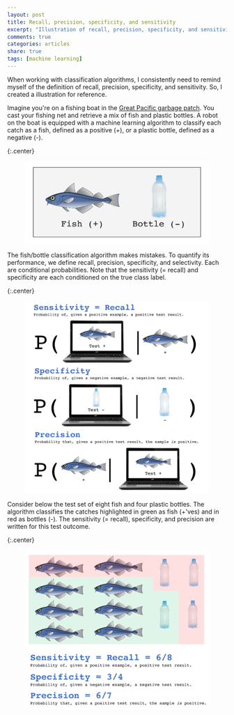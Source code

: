 ```yaml
---
layout: post
title: Recall, precision, specificity, and sensitivity
excerpt: "Illustration of recall, precision, specificity, and sensitivity"
comments: true
categories: articles
share: true
tags: [machine learning]
---
```


When working with classification algorithms, I consistently need to remind myself of the definition of recall, precision, specificity, and sensitivity. So, I created a illustration for reference.

Imagine you're on a fishing boat in the [Great Pacific garbage patch](https://en.wikipedia.org/wiki/Great_Pacific_garbage_patch). You cast your fishing net and retrieve a mix of fish and plastic bottles. A robot on the boat is equipped with a machine learning algorithm to classify each catch as a fish, defined as a positive (+), or a plastic bottle, defined as a negative (-).

{:.center}
<figure>
    <img src="/images/classification_metrics/fish_bottles.png" alt="image">
</figure>

The fish/bottle classification algorithm makes mistakes. To quantify its performance, we define recall, precision, specificity, and selectivity. Each are conditional probabilities. Note that the sensitivity (= recall) and specificity are each conditioned on the true class label.

{:.center}
<figure>
    <img src="/images/classification_metrics/classify.png" alt="image">
</figure>

Consider below the test set of eight fish and four plastic bottles. The algorithm classifies the catches highlighted in green as fish (+'ves) and in red as bottles (-). The sensitivity (= recall), specificity, and precision are written for this test outcome.

{:.center}
<figure>
    <img src="/images/classification_metrics/metric_example.png" alt="image">
</figure>
